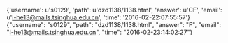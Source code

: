 {'username': u's0129', 'path': u'dzd1138/1138.html', 'answer': u'CF', 'email': u'l-he13@mails.tsinghua.edu.cn', 'time': '2016-02-22:07:55:57'}
{"username": "s0129", "path": "dzd1138/1138.html", "answer": "F", "email": "l-he13@mails.tsinghua.edu.cn", "time": "2016-02-23:14:02:27"}